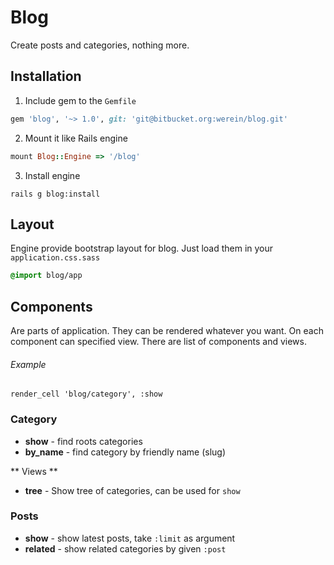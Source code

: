 # Blog

Create posts and categories, nothing more.

## Installation

1. Include gem to the `Gemfile`
```ruby
gem 'blog', '~> 1.0', git: 'git@bitbucket.org:werein/blog.git'
```
2. Mount it like Rails engine
```ruby
mount Blog::Engine => '/blog'
```
3. Install engine
```
rails g blog:install
```

## Layout

Engine provide bootstrap layout for blog. Just load them in your `application.css.sass`

```scss
@import blog/app
```

## Components

Are parts of application. They can be rendered whatever you want. On each component can specified view. There are list of components and views.

###### Example

```haml
render_cell 'blog/category', :show
```

### Category

* **show** - find roots categories
* **by_name** - find category by friendly name (slug)

** Views **

* **tree** - Show tree of categories, can be used for `show`

### Posts

* **show** - show latest posts, take `:limit` as argument
* **related** - show related categories by given `:post`
